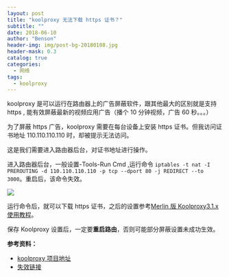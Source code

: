 ```yaml
---
layout: post
title: "koolproxy 无法下载 https 证书？"
subtitle: ""
date: 2018-06-10
author: "Benson"
header-img: img/post-bg-20180108.jpg
header-mask: 0.3
catalog: true
categories:
  - 网络
tags:
  - koolproxy
---
```


koolproxy 是可以运行在路由器上的广告屏蔽软件，跟其他最大的区别就是支持 https , 能有效屏蔽最新的视频应用广告（播个 10 分钟视频，广告 60 秒。。。）

为了屏蔽 https 广告，koolproxy 需要在每台设备上安装 https 证书。但我访问证书地址 110.110.110.110 时，却被提示无法访问。

这是我们需要进入路由器后台，对证书地址进行操作。

进入路由器后台，一般设置-Tools-Run Cmd ,运行命令 `iptables -t nat -I PREROUTING -d 110.110.110.110 -p tcp --dport 80 -j REDIRECT --to 3000`。重启后，该命令失效。

![](http://tc.seoipo.com/20180610143928.png)

运行命令后，就可以下载 https 证书，之后的设置参考[Merlin 版 Koolproxy3.1.x 使用教程](http://koolshare.cn/thread-80430-1-1.html)。

保存 Koolproxy 设置后，一定要**重启路由**，否则可能部分屏蔽设置未成功生效。

**参考资料：**

- [koolproxy 项目地址](https://github.com/koolproxy/merlin-koolproxy)
- [失效链接](http://koolshare.cn/thread-81712-1-1.html)

